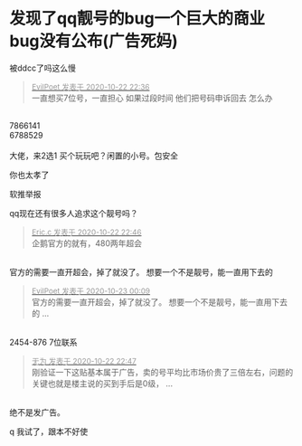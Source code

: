 # 发现了qq靓号的bug一个巨大的商业bug没有公布(广告死妈)


被ddcc了吗这么慢<img id="aimg_FUI3j" onclick="zoom(this, this.src, 0, 0, 0)" class="zoom" src="https://cdn.jsdelivr.net/gh/hishis/forum-master/public/images/patch.gif" onmouseover="img_onmouseoverfunc(this)" onload="thumbImg(this)" border="0" alt="" />

<div class="quote"><blockquote><font size="2"><a href="https://www.hostloc.com/forum.php?mod=redirect&amp;goto=findpost&amp;pid=9338479&amp;ptid=757384" target="_blank"><font color="#999999">EvilPoet 发表于 2020-10-22 22:36</font></a></font><br />
一直想买7位号，一直担心 如果过段时间 他们把号码申诉回去 怎么办</blockquote></div><br />
7866141<br />
6788529<br />
<br />
大佬，来2选1 买个玩玩吧？闲置的小号。包安全

你也太孝了

软推举报

qq现在还有很多人追求这个靓号吗？

<div class="quote"><blockquote><font size="2"><a href="https://www.hostloc.com/forum.php?mod=redirect&amp;goto=findpost&amp;pid=9338519&amp;ptid=757384" target="_blank"><font color="#999999">Eric.c 发表于 2020-10-22 22:46</font></a></font><br />
企鹅官方的就有，480两年超会</blockquote></div><br />
官方的需要一直开超会，掉了就没了。 想要一个不是靓号，能一直用下去的

<div class="quote"><blockquote><font size="2"><a href="https://www.hostloc.com/forum.php?mod=redirect&amp;goto=findpost&amp;pid=9338865&amp;ptid=757384" target="_blank"><font color="#999999">EvilPoet 发表于 2020-10-23 00:09</font></a></font><br />
官方的需要一直开超会，掉了就没了。 想要一个不是靓号，能一直用下去的 ...</blockquote></div><br />
2454-876 7位联系<img id="aimg_iQmdo" onclick="zoom(this, this.src, 0, 0, 0)" class="zoom" src="https://cdn.jsdelivr.net/gh/hishis/forum-master/public/images/patch.gif" onmouseover="img_onmouseoverfunc(this)" onload="thumbImg(this)" border="0" alt="" />

<div class="quote"><blockquote><font size="2"><a href="https://www.hostloc.com/forum.php?mod=redirect&amp;goto=findpost&amp;pid=9338527&amp;ptid=757384" target="_blank"><font color="#999999">无为 发表于 2020-10-22 22:47</font></a></font><br />
刚验证一下这贴基本属于广告，卖的号平均比市场价贵了三倍左右，问题的关键也就是楼主说的买到手后是0级， ...</blockquote></div><br />
绝不是发广告。

q 我试了，跟本不好使
